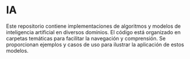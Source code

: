 # IA
Este repositorio contiene implementaciones de algoritmos y modelos de inteligencia artificial en diversos dominios. El código está organizado en carpetas temáticas para facilitar la navegación y comprensión. Se proporcionan ejemplos y casos de uso para ilustrar la aplicación de estos modelos.
